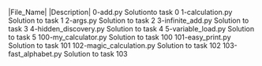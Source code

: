 |File_Name|	     	|Description|
0-add.py		Solutionto task 0
1-calculation.py	Solution to task 1
2-args.py		Solution to task 2
3-infinite_add.py	Solution to task 3
4-hidden_discovery.py	Solution to task 4
5-variable_load.py	Solution to task 5
100-my_calculator.py	Solution to task 100
101-easy_print.py	Solution to task 101
102-magic_calculation.py Solution to task 102
103-fast_alphabet.py	Solution to task 103

